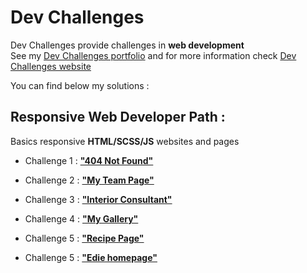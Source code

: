 # Dev Challenges

Dev Challenges provide challenges in **web development**  
See my [Dev Challenges portfolio](https://devchallenges.io/portfolio/Zohuei) and for more information check [Dev Challenges website](https://devchallenges.io/)

You can find below my solutions :

## Responsive Web Developer Path :

Basics responsive **HTML/SCSS/JS** websites and pages

- Challenge 1 : [**"404 Not Found"**](https://github.com/Zyruks/dev-challenge/tree/main/404-not-found-master)

- Challenge 2 : [**"My Team Page"**](https://github.com/Zyruks/dev-challenge/tree/main/my-team-page)

- Challenge 3 : [**"Interior Consultant"**](https://github.com/Zyruks/dev-challenge/tree/main/interior-consultant)

- Challenge 4 : [**"My Gallery"**](https://github.com/Zyruks/dev-challenge/tree/main/my-gallery)

- Challenge 5 : [**"Recipe Page"**](https://github.com/Zyruks/dev-challenge/tree/main/recipe-page)

- Challenge 5 : [**"Edie homepage"**](https://github.com/Zyruks/dev-challenge/tree/main/edie-homepage)
